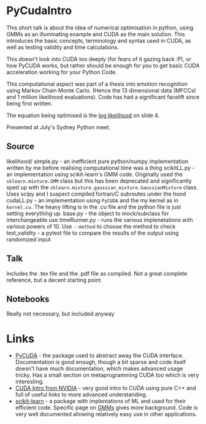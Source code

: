 # PyCudaIntro

This short talk is about the idea of numerical optimisation in python, using GMMs as an illuminating example and CUDA as the main solution. This introduces the basic concepts, terminology and syntax used in CUDA, as well as testing validity and time calculations.

This doesn't look into CUDA too deeply (for fears of it gazing back :P), or how PyCUDA works, but rather should be enough for you to get basic CUDA acceleration working for your Python Code. 

This computational aspect was part of a thesis into emotion recognition using Markov Chain Monte Carlo. (Hence the 13 dimensional data (MFCCs) and 1 million likelihood evaluations). Code has had a significant facelift since being first written.

The equation being optimised is the [log likelihood](Talk/pressi.pdf) on slide 4.

Presented at July's Sydney Python meet.

## Source

likelihood/
	simple.py - an inefficient pure python/numpy implementation written by me before realising computational time was a thing
	scikitLL.py - an implementation using scikit-learn's GMM code. Originally used the `sklearn.mixture.GMM` class but this has been deprecated and significantly sped up with the `sklearn.mixture.gaussian_mixture.GaussianMixture` class. Uses scipy and I suspect compiled fortran/C subroutes under the hood
	cudaLL.py - an implementation using `PyCUDA` and the my kernel as in `kernel.cu`.  The heavy lifting is in the .cu file and the python file is just setting everything up.
	base.py - the object to mock/subclass for interchangeable use
timeRunner.py - runs the various implenetations with various powers of 10. Use `--method` to choose the method to check
test_validity - a pytest file to compare the results of the output using randomized input

## Talk

Includes the .tex file and the .pdf file as compiled. Not a great complete reference, but a decent starting point.

## Notebooks

Really not necessary, but included anyway

# Links

- [PyCUDA](https://documen.tician.de/pycuda/) - the package used to abstract away the CUDA interface. Documentation is good enough, though a bit sparse and code itself doesn't have much documentation, which makes advanced usage tricky. Has a small section on metaprogramming CUDA too which is very interesting.
- [CUDA Intro from NVIDIA](https://devblogs.nvidia.com/even-easier-introduction-cuda/) - very good intro to CUDA using pure C++ and full of useful links to more advanced understanding. 
- [scikit-learn](https://github.com/scikit-learn/scikit-learn) - a package with implentations of ML and used for their efficient code. Specific page on [GMMs](http://scikit-learn.org/stable/modules/mixture.html) gives more background. Code is very well documented allowing relatively easy use in other applications.
